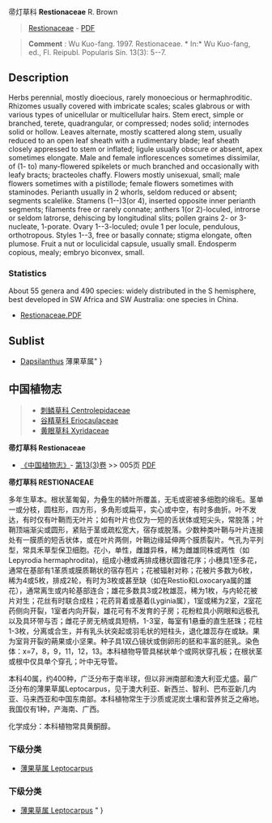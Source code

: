 帚灯草科 **Restionaceae** R. Brown

> [Restionaceae](http://www.iplant.cn/info/Restionaceae?t=foc) - [PDF](http://www.iplant.cn/foc/pdf/Restionaceae.pdf)

> **Comment** : 
> Wu Kuo-fang. 1997. Restionaceae. * In:* Wu Kuo-fang, ed., Fl. Reipubl. Popularis Sin. 13(3): 5--7.

## Description

Herbs perennial, mostly dioecious, rarely monoecious or hermaphroditic. Rhizomes usually covered with imbricate scales; scales glabrous or with various types of unicellular or multicellular hairs. Stem erect, simple or branched, terete, quadrangular, or compressed; nodes solid; internodes solid or hollow. Leaves alternate, mostly scattered along stem, usually reduced to an open leaf sheath with a rudimentary blade; leaf sheath closely appressed to stem or inflated; ligule usually obscure or absent, apex sometimes elongate. Male and female inflorescences sometimes dissimilar, of (1- to) many-flowered spikelets or much branched and occasionally with leafy bracts; bracteoles chaffy. Flowers mostly unisexual, small; male flowers sometimes with a pistillode; female flowers sometimes with staminodes. Perianth usually in 2 whorls, seldom reduced or absent; segments scalelike. Stamens (1--)3(or 4), inserted opposite inner perianth segments; filaments free or rarely connate; anthers 1(or 2)-loculed, introrse or seldom latrorse, dehiscing by longitudinal slits; pollen grains 2- or 3-nucleate, 1-porate. Ovary 1--3-loculed; ovule 1 per locule, pendulous, orthotropous. Styles 1--3, free or basally connate; stigma elongate, often plumose. Fruit a nut or loculicidal capsule, usually small. Endosperm copious, mealy; embryo biconvex, small.

### Statistics
About 55 genera and 490 species: widely distributed in the S hemisphere, best developed in SW Africa and SW Australia: one species in China.

* [Restionaceae.PDF](http://www.iplant.cn/foc/pdf/Restionaceae.pdf)
## Sublist
* [Dapsilanthus](http://www.iplant.cn/info/Dapsilanthus?t=foc) 薄果草属"
}
## 中国植物志

> * [刺鳞草科  Centrolepidaceae](Centrolepidaceae-刺鳞草科.md)
> * [谷精草科  Eriocaulaceae](http://www.iplant.cn/info/Eriocaulaceae?t=z)
> * [黄眼草科  Xyridaceae](http://www.iplant.cn/info/Xyridaceae?t=z)

**帚灯草科 Restionaceae**

* [《中国植物志》](http://www.iplant.cn/frps)- [第13(3)卷](http://www.iplant.cn/frps/vol/13(3)) >> 005页 [PDF](http://www.iplant.cn/frps/pdf/13(3)/005z.pdf)

**帚灯草科 RESTIONACEAE**

多年生草本。根状茎匍匐，为叠生的鳞叶所覆盖，无毛或密被多细胞的绵毛。茎单一或分枝，圆柱形，四方形，多角形或扁平，实心或中空，有时多曲折。叶不发达，有时仅有叶鞘而无叶片；如有叶片也仅为一短的舌状体或短尖头，常脱落；叶鞘顶端渐尖或圆形，紧贴于茎或疏松宽大，宿存或脱落。少数种类叶鞘与叶片连接处有一膜质的短舌状体，或在叶片两侧，叶鞘边缘延伸两个膜质裂片。气孔为平列型，常具禾草型保卫细胞。花小，单性，雌雄异株，稀为雌雄同株或两性（如Lepyrodia hermaphrodita)，组成小穗或再排成穗状圆锥花序；小穗具1至多花，通常在基部有1革质或膜质鞘状的宿存苞片；花被辐射对称；花被片多数为6枚，稀为4或5枚，排成2轮，有时为3枚或甚至缺（如在Restio和Loxocarya属的雄花），通常离生或内轮基部连合；雄花多数具3或2枚雄蕊，稀为1枚，与内轮花被片对生；花丝有时联合成柱；花药背着或基着(Lyginia属），1室或稀为2室，2室花药侧向开裂，1室者内向开裂，雄花可有不发育的子房；花粉粒具小网眼和远极孔以及具环带与否；雌花子房无柄或具短柄，1-3室，每室有1悬垂的直生胚珠；花柱1-3枚，分离或合生，并有乳头状突起或羽毛状的短柱头，退化雄蕊存在或缺。果为室背开裂的蒴果或小坚果。种子具1双凸镜状或倒卵形的胚和丰富的胚乳。染色体：x=7，8，9，11，12，13。本科植物导管具梯状单个或网状穿孔板；在根状茎或根中仅具单个穿孔；叶中无导管。

本科40属，约400种，广泛分布于南半球，但以非洲南部和澳大利亚尤盛。最广泛分布的薄果草属Leptocarpus，见于澳大利亚、新西兰、智利、巴布亚新几内亚、马来西亚和中国东南部。本科植物常生于沙质或泥炭土壤和营养贫乏之瘠地。我国仅有1种，产海南、广西。

化学成分：本科植物常具黄酮醇。

### 下级分类
* [薄果草属  Leptocarpus](http://www.iplant.cn/info/Leptocarpus?t=z)

### 下级分类
* [薄果草属  Leptocarpus](http://iplant.cn/info/sp/Leptocarpus?t=z)
"
}